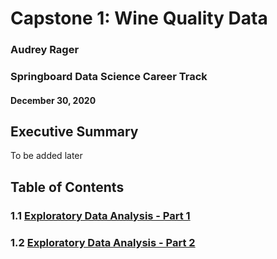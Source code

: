 # Capstone 1: Wine Quality Data
### Audrey Rager
### Springboard Data Science Career Track
#### December 30, 2020

## Executive Summary
To be added later


## Table of Contents
### 1.1 <a href="https://github.com/ahrager/Springboard/blob/master/Capstone1Project/00a_EDAandDataPrep_Capstone_1_WhiteWineQuality_20201230.ipynb" target="_blank">Exploratory Data Analysis - Part 1</a>
### 1.2 <a href="https://github.com/ahrager/Springboard/blob/master/Capstone1Project/00b_EDAandDataPrep_Capstone_1_WhiteWineQuality_20201230.ipynb" target="_blank">Exploratory Data Analysis - Part 2</a>
